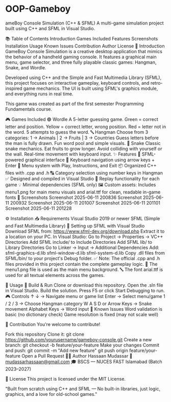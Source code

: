 # OOP-Gameboy

ameBoy Console Simulation (C++ & SFML)
A multi-game simulation project built using C++ and SFML in Visual Studio.

📚 Table of Contents
Introduction
Games Included
Features
Screenshots
Installation
Usage
Known Issues
Contribution
Author
License
📘 Introduction
GameBoy Console Simulation is a creative desktop application that mimics the behavior of a handheld gaming console. It features a graphical main menu, game selector, and three fully playable classic games: Hangman, Snake, and Wordle.

Developed using C++ and the Simple and Fast Multimedia Library (SFML), this project focuses on interactive gameplay, keyboard controls, and retro-inspired game mechanics. The UI is built using SFML's graphics module, and everything runs in real time.

This game was created as part of the first semester Programming Fundamentals course.

🎮 Games Included
🟢 Wordle
A 5-letter guessing game.
Green = correct letter and position.
Yellow = correct letter, wrong position.
Red = letter not in the word.
5 attempts to guess the word.
🔤 Hangman
Choose from 3 categories:
1 → Animals | 2 → Fruits | 3 → Countries
Guess letters before the man is fully drawn.
Fun word pool and simple visuals.
🐍 Snake
Classic snake mechanics.
Eat fruits to grow longer.
Avoid colliding with yourself or the wall.
Real-time movement with keyboard input.
✨ Features
🎨 SFML-powered graphical interface
🎹 Keyboard navigation using arrow keys + Enter
📜 Menu system with Play, Instructions, and Exit
📦 Organized C++ files with .cpp and .h
🔠 Category selection using number keys in Hangman
✅ Designed and compiled in Visual Studio
🔁 Replay functionality for each game
💡 Minimal dependencies (SFML only)
🖼️ Custom assets: Includes menu1.png for main menu visuals and arial.ttf for clean, readable in-game fonts
📸 Screenshots
Screenshot 2025-06-11 200836 Screenshot 2025-06-11 200932 Screenshot 2025-06-11 201007 Screenshot 2025-06-11 201101 Screenshot 2025-06-11 201228

⚙️ Installation
📥 Requirements
Visual Studio 2019 or newer
SFML (Simple and Fast Multimedia Library)
🔧 Setting up SFML with Visual Studio
Download SFML from: https://www.sfml-dev.org/download.php
Extract it to a location on your PC.
In Visual Studio:
Go to Project → Properties → VC++ Directories
Add SFML include/ to Include Directories
Add SFML lib/ to Library Directories
Go to Linker → Input → Additional Dependencies
Add:
sfml-graphics-d.lib
sfml-window-d.lib
sfml-system-d.lib
Copy .dll files from SFML/bin/ to your project's Debug folder.
✅ Note: The official .cpp and .h files provided in this project contain the complete gameplay logic.
🎨 The menu1.png file is used as the main menu background.
🔤 The font arial.ttf is used for all textual elements across the games.

🚀 Usage
🔁 Build & Run
Clone or download this repository.
Open the .sln file in Visual Studio.
Build the solution.
Press F5 or click Start Debugging to run.
🎮 Controls
↑ ↓ → Navigate menu or game list
Enter → Select menu/game
1 / 2 / 3 → Choose Hangman category
W A S D or Arrow Keys → Snake movement
Alphabet Keys → Word input
🐞 Known Issues
Word validation is basic (no dictionary check)
Game resolution is fixed (may not scale well)

🤝 Contribution
You're welcome to contribute!

Fork this repository
Clone it:
git clone https://github.com/yourusername/gameboy-console.git
Create a new branch:
git checkout -b feature/your-feature
Make your changes
Commit and push:
git commit -m "Add new feature"
git push origin feature/your-feature
Open a Pull Request
👨‍💻 Author
Hassaan Mudassar
📧 mudassarhassaan@gmail.com
🎓 BSCS — NUCES FAST Islamabad (Batch 2023–2027)

🪪 License
This project is licensed under the MIT License.

"Built from scratch using C++ and SFML — No built-in libraries, just logic, graphics, and a love for old-school games."
